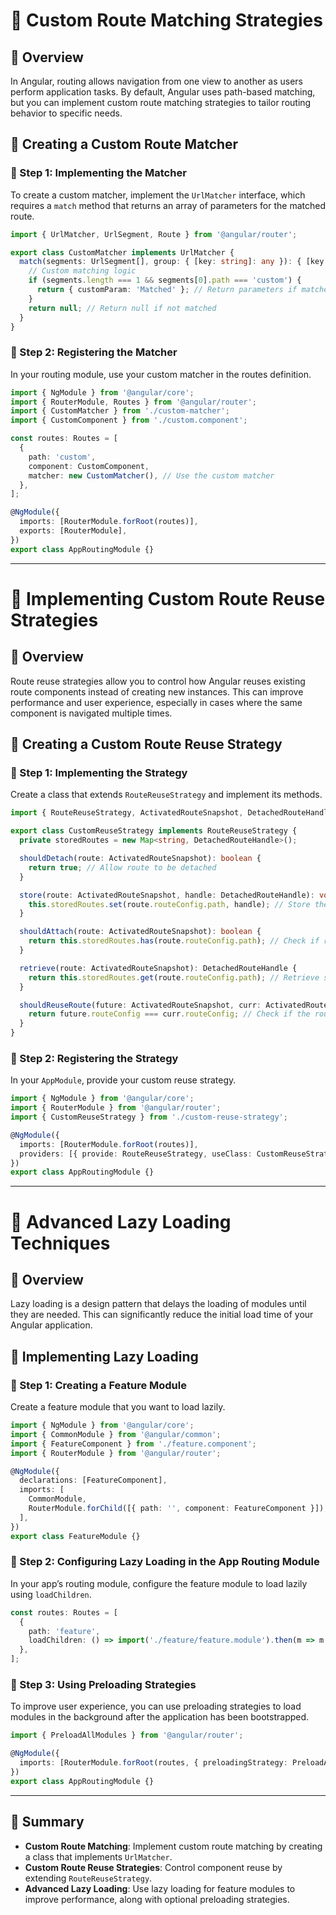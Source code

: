 # **🚀 Custom Route Matching Strategies**

## **🔹 Overview**  
In Angular, routing allows navigation from one view to another as users perform application tasks. By default, Angular uses path-based matching, but you can implement custom route matching strategies to tailor routing behavior to specific needs.

## **🔹 Creating a Custom Route Matcher**  

### **📌 Step 1: Implementing the Matcher**  
To create a custom matcher, implement the `UrlMatcher` interface, which requires a `match` method that returns an array of parameters for the matched route.

```typescript
import { UrlMatcher, UrlSegment, Route } from '@angular/router';

export class CustomMatcher implements UrlMatcher {
  match(segments: UrlSegment[], group: { [key: string]: any }): { [key: string]: any } | null {
    // Custom matching logic
    if (segments.length === 1 && segments[0].path === 'custom') {
      return { customParam: 'Matched' }; // Return parameters if matched
    }
    return null; // Return null if not matched
  }
}
```

### **📌 Step 2: Registering the Matcher**  
In your routing module, use your custom matcher in the routes definition.

```typescript
import { NgModule } from '@angular/core';
import { RouterModule, Routes } from '@angular/router';
import { CustomMatcher } from './custom-matcher';
import { CustomComponent } from './custom.component';

const routes: Routes = [
  {
    path: 'custom',
    component: CustomComponent,
    matcher: new CustomMatcher(), // Use the custom matcher
  },
];

@NgModule({
  imports: [RouterModule.forRoot(routes)],
  exports: [RouterModule],
})
export class AppRoutingModule {}
```

---

# **🚀 Implementing Custom Route Reuse Strategies**

## **🔹 Overview**  
Route reuse strategies allow you to control how Angular reuses existing route components instead of creating new instances. This can improve performance and user experience, especially in cases where the same component is navigated multiple times.

## **🔹 Creating a Custom Route Reuse Strategy**  

### **📌 Step 1: Implementing the Strategy**  
Create a class that extends `RouteReuseStrategy` and implement its methods.

```typescript
import { RouteReuseStrategy, ActivatedRouteSnapshot, DetachedRouteHandle } from '@angular/router';

export class CustomReuseStrategy implements RouteReuseStrategy {
  private storedRoutes = new Map<string, DetachedRouteHandle>();

  shouldDetach(route: ActivatedRouteSnapshot): boolean {
    return true; // Allow route to be detached
  }

  store(route: ActivatedRouteSnapshot, handle: DetachedRouteHandle): void {
    this.storedRoutes.set(route.routeConfig.path, handle); // Store the route handle
  }

  shouldAttach(route: ActivatedRouteSnapshot): boolean {
    return this.storedRoutes.has(route.routeConfig.path); // Check if route can be reattached
  }

  retrieve(route: ActivatedRouteSnapshot): DetachedRouteHandle {
    return this.storedRoutes.get(route.routeConfig.path); // Retrieve stored route
  }

  shouldReuseRoute(future: ActivatedRouteSnapshot, curr: ActivatedRouteSnapshot): boolean {
    return future.routeConfig === curr.routeConfig; // Check if the route should be reused
  }
}
```

### **📌 Step 2: Registering the Strategy**  
In your `AppModule`, provide your custom reuse strategy.

```typescript
import { NgModule } from '@angular/core';
import { RouterModule } from '@angular/router';
import { CustomReuseStrategy } from './custom-reuse-strategy';

@NgModule({
  imports: [RouterModule.forRoot(routes)],
  providers: [{ provide: RouteReuseStrategy, useClass: CustomReuseStrategy }],
})
export class AppRoutingModule {}
```

---

# **🚀 Advanced Lazy Loading Techniques**

## **🔹 Overview**  
Lazy loading is a design pattern that delays the loading of modules until they are needed. This can significantly reduce the initial load time of your Angular application.

## **🔹 Implementing Lazy Loading**  

### **📌 Step 1: Creating a Feature Module**  
Create a feature module that you want to load lazily.

```typescript
import { NgModule } from '@angular/core';
import { CommonModule } from '@angular/common';
import { FeatureComponent } from './feature.component';
import { RouterModule } from '@angular/router';

@NgModule({
  declarations: [FeatureComponent],
  imports: [
    CommonModule,
    RouterModule.forChild([{ path: '', component: FeatureComponent }]), // Define routes for the feature module
  ],
})
export class FeatureModule {}
```

### **📌 Step 2: Configuring Lazy Loading in the App Routing Module**  
In your app’s routing module, configure the feature module to load lazily using `loadChildren`.

```typescript
const routes: Routes = [
  {
    path: 'feature',
    loadChildren: () => import('./feature/feature.module').then(m => m.FeatureModule), // Lazy load feature module
  },
];
```

### **📌 Step 3: Using Preloading Strategies**  
To improve user experience, you can use preloading strategies to load modules in the background after the application has been bootstrapped.

```typescript
import { PreloadAllModules } from '@angular/router';

@NgModule({
  imports: [RouterModule.forRoot(routes, { preloadingStrategy: PreloadAllModules })],
})
export class AppRoutingModule {}
```

---

## **🔹 Summary**  
- **Custom Route Matching**: Implement custom route matching by creating a class that implements `UrlMatcher`.
- **Custom Route Reuse Strategies**: Control component reuse by extending `RouteReuseStrategy`.
- **Advanced Lazy Loading**: Use lazy loading for feature modules to improve performance, along with optional preloading strategies.

